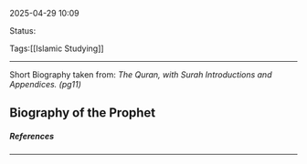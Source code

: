 2025-04-29 10:09

Status:

Tags:[[Islamic Studying]]

---

Short Biography taken from: *The Quran, with Surah Introductions and Appendices. (pg11)*

## Biography of the Prophet







##### References
----
